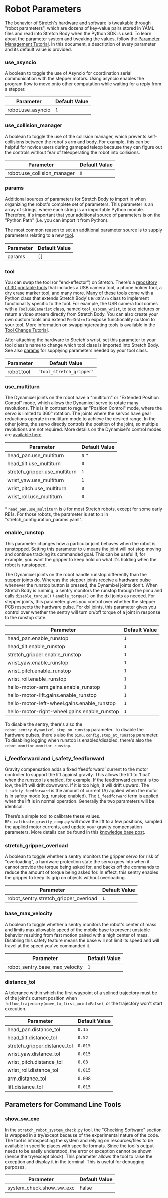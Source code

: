 # Robot Parameters

The behavior of Stretch's hardware and software is tweakable through "robot parameters", which are dozens of key-value pairs stored in YAML files and read into Stretch Body when the Python SDK is used. To learn about the parameter system and tweaking the values, follow the [Parameter Management Tutorial](../../stretch_tutorials/stretch_body/tutorial_parameter_management.md). In this document, a description of every parameter and its default value is provided.

### use_asyncio

A boolean to toggle the use of Asyncio for coordination serial communication with the stepper motors. Using asyncio enables the program flow to move onto other computation while waiting for a reply from a stepper.

| Parameter         | Default Value |
|-------------------|---------------|
| robot.use_asyncio | `1`           |

### use_collision_manager

A boolean to toggle the use of the collision manager, which prevents self-collisions between the robot's arm and body. For example, this can be helpful for novice users during gamepad teleop because they can figure out the controls without fear of teleoperating the robot into collisions.

| Parameter                   | Default Value |
|-----------------------------|---------------|
| robot.use_collision_manager | `0`           |

### params

Additional sources of parameters for Stretch Body to import in when organizing the robot's complete set of parameters. This parameter is an array of strings, where each string is an importable Python module. Therefore, it's important that your additional source of parameters is on the "Python Path" (i.e. you can import it from Python).

The most common reason to set an additional parameter source is to supply parameters relating to a new [tool](#tool).

| Parameter | Default Value |
|-----------|---------------|
| params    | `[]`          |

### tool

You can swap the tool (or "end-effector") on Stretch. There's a [repository of 3D printable tools](https://github.com/hello-robot/stretch_tool_share/blob/master/README.md) that includes a USB camera tool, a phone holder tool, a dry erase marker tool, and many more. Many of these tools come with a Python class that extends Stretch Body's `EndOfArm` class to implement functionality specific to the tool. For example, the USB camera tool comes with a [`ToolUSBCamWrist`](https://github.com/hello-robot/stretch_tool_share/blob/master/python/stretch_tool_share/usbcam_wrist_v1/tool.py) class, named `tool_usbcam_wrist`, to take pictures or return a video stream directly from Stretch Body. You can also create your own custom tools and extend `EndOfArm` to expose functionality custom to your tool. More information on swapping/creating tools is available in the [Tool Change Tutorial](../../stretch_tutorials/stretch_body/tutorial_tool_change.md).

After attaching the hardware to Stretch's wrist, set this parameter to your tool class's name to change which tool class is imported into Stretch Body. See also [params](#params) for supplying parameters needed by your tool class.

| Parameter  | Default Value            |
|------------|--------------------------|
| robot.tool | `'tool_stretch_gripper'` |

### use_multiturn

The Dynamixel joints on the robot have a "multiturn" or "Extended Position Control" mode, which allows the Dynamixel servo to rotate many revolutions. This is in contrast to regular "Position Control" mode, where the servo is limited to 360° rotation. The joints where the servos have gear reductions operate in multiturn mode to achieve the desired range. In the other joints, the servo directly controls the position of the joint, so multiple revolutions are not required. More details on the Dynamixel's control modes are [available here](https://emanual.robotis.com/docs/en/dxl/x/xl430-w250/#operating-mode11).

| Parameter                     | Default Value |
|-------------------------------|---------------|
| head_pan.use_multiturn        | `0` *         |
| head_tilt.use_multiturn       | `0`           |
| stretch_gripper.use_multiturn | `1`           |
| wrist_yaw.use_multiturn       | `1`           |
| wrist_pitch.use_multiturn     | `0`           |
| wrist_roll.use_multiturn      | `0`           |

\* `head_pan.use_multiturn` is `0` for most Stretch robots, except for some early RE1s. For those robots, the parameter is set to `1` in "stretch_configuration_params.yaml". 

### enable_runstop

This parameter changes how a particular joint behaves when the robot is runstopped. Setting this parameter to `0` means the joint will not stop moving and continue tracking its commanded goal. This can be useful if, for example, you want the gripper to keep hold on what it's holding when the robot is runstopped.

The Dynamixel joints on the robot handle runstop differently than the stepper joints do. Whereas the stepper joints receive a hardware pulse whenever the runstop button is pressed, the Dynamixel joints don't. When Stretch Body is running, a sentry monitors the runstop through the pimu and calls `disable_torque()` / `enable_torque()` on the dxl joints as needed. For stepper joints, this parameter gives you control over whether the stepper PCB respects the hardware pulse. For dxl joints, this parameter gives you control over whether the sentry will turn on/off torque of a joint in response to the runstop state.

| Parameter                                    | Default Value |
|----------------------------------------------|---------------|
| head_pan.enable_runstop                      | `1`           |
| head_tilt.enable_runstop                     | `1`           |
| stretch_gripper.enable_runstop               | `1`           |
| wrist_yaw.enable_runstop                     | `1`           |
| wrist_pitch.enable_runstop                   | `1`           |
| wrist_roll.enable_runstop                    | `1`           |
| hello-motor-arm.gains.enable_runstop         | `1`           |
| hello-motor-lift.gains.enable_runstop        | `1`           |
| hello-motor-left-wheel.gains.enable_runstop  | `1`           |
| hello-motor-right-wheel.gains.enable_runstop | `1`           |

To disable the sentry, there's also the `robot_sentry.dynamixel_stop_on_runstop` parameter. To disable the hardware pulses, there's also the `pimu.config.stop_at_runstop` parameter. To disabling logging when runstop is enabled/disabled, there's also the `robot_monitor.monitor_runstop`.

### i_feedforward and i_safety_feedforward

Gravity compensation adds a fixed ‘feedforward’ current to the motor controller to support the lift against gravity. This allows the lift to ‘float’ when the runstop is enabled, for example. If the feedforward current is too low, the lift will drift downward. If it is too high, it will drift upward. The `i_safety_feedforward` is the amount of current (A) applied when the motor is in safety mode (eg, runstop enabled). The `i_feedforward` term is applied when the lift is in normal operation. Generally the two parameters will be identical.

There’s a simple tool to calibrate these values. `REx_calibrate_gravity_comp.py` will move the lift to a few positions, sampled the applied motor currents, and update your gravity compensation parameters. More details can be found in this [knowledge base post](https://forum.hello-robot.com/t/practical-guide-to-lift-gravity-compensation/657).

### stretch_gripper_overload

A boolean to toggle whether a sentry monitors the gripper servo for risk of "overloading", a hardware protection state the servo goes into when it cannot provide the torque being asked for, and backs off the commands to reduce the amount of torque being asked for. In effect, this sentry enables the gripper to keep its grip on objects without overloading.

| Parameter                             | Default Value |
|---------------------------------------|---------------|
| robot_sentry.stretch_gripper_overload | `1`           |

### base_max_velocity

A boolean to toggle whether a sentry monitors the robot's center of mass and limits max allowable speed of the mobile base to prevent unstable behavior resulting from fast motion paired with a high center of mass. Disabling this safety feature means the base will not limit its speed and will travel at the speed you've commanded it.

| Parameter                      | Default Value |
|--------------------------------|---------------|
| robot_sentry.base_max_velocity | `1`           |

### distance_tol

A tolerance within which the first waypoint of a splined trajectory must be of the joint's current position when `follow_trajectory(move_to_first_point=False)`, or the trajectory won't start execution.

| Parameter                    | Default Value |
|------------------------------|---------------|
| head_pan.distance_tol        | `0.15`        |
| head_tilt.distance_tol       | `0.52`        |
| stretch_gripper.distance_tol | `0.015`       |
| wrist_yaw.distance_tol       | `0.015`       |
| wrist_pitch.distance_tol     | `0.03`        |
| wrist_roll.distance_tol      | `0.015`       |
| arm.distance_tol             | `0.008`       |
| lift.distance_tol            | `0.015`       |

## Parameters for Command Line Tools

### show_sw_exc

In the `stretch_robot_system_check.py` tool, the "Checking Software" section is wrapped in a try/except because of the experimental nature of the code. The tool is introspecting the system and relying on resources/files to be available in specific places with specific formats. Since the tool's output needs to be easily understood, the error or exception cannot be shown (hence the try/except block). This parameter allows the tool to raise the exception and display it in the terminal. This is useful for debugging purposes.

| Parameter                | Default Value |
|--------------------------|---------------|
| system_check.show_sw_exc | False         |
